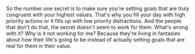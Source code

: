  So the number one secret is to make sure you're setting goals that are truly congruent with your highest values. That's why you fill your day with high priority actions or it fills up with low priority distractions. And the people that don't do that, the secret doesn't seem to work for them. What's wrong with it? Why is it not working for me? Because they're living in fantasies about how their life's going to be instead of actually setting goals that are real for them in their value.